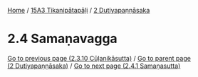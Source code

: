 
[Home](/) / [15A3 Tikanipātapāḷi](../../15A3.md) / [2 Dutiyapaṇṇāsaka](../2.md)

# 2.4 Samaṇavagga


[Go to previous page (2.3.10 Cūḷanikāsutta)](2.3/2.3.10.md) / [Go to parent page (2 Dutiyapaṇṇāsaka)](../2.md) / [Go to next page (2.4.1 Samaṇasutta)](2.4/2.4.1.md)


